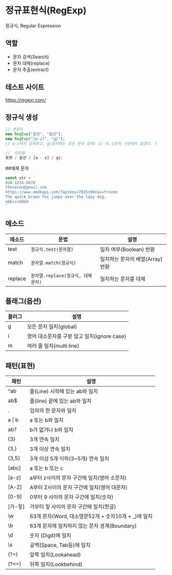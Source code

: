 # 정규표현식(RegExp)

정규식, Regular Expression

## 역할

- 문자 검색(Search)
- 문자 대체(replace)
- 문자 추출(extract)

## 테스트 사이트

https://regexr.com/

## 정규식 생성

```js
// 생성자
new RegExp("표현", "옵션");
new RegExp("[a-z]", "gi");
// a~z까지 검색하고, g(일치하는 모든 문자 검색) i( 대,소문자 구문하지 않겠다. )

//  리터럴
표현 / 옵션 / [a - z] / gi;
```

##예제 문자

```js
const str = `
010-1234-5678
thesecon@gmail.com
https://www.omdbapi.com/?apikey=7035c60c&s=frozen
The quick brown fox jumps over the lazy dog.
abbcccdddd
`
```

## 메소드

| 메소드  | 문법                               | 설명                             |
| ------- | ---------------------------------- | -------------------------------- |
| test    | `정규식.test(문자열)`              | 일치 여부(Boolean) 반환          |
| match   | `문자열.match(정규식)`             | 일치하는 문자의 배열(Array) 반환 |
| replace | `문자열.replace(정규식, 대체문자)` | 일치하는 문자를 대체             |

## 플래그(옵션)
플러그| 설명
--|--
 g | 모든 문자 일치(global)
 i | 영어 대소문자를 구분 않고 일치(ignore case)
 m | 여러 줄 일치(multi line)

## 패턴(표현)

패턴 | 설명
--|--
 ^ab | 줄(Line) 시작에 있는 ab와 일치 
 ab$ | 줄(line) 끝에 있는 ab와 일치
 . | 임의의 한 문자와 일치
 a &verbar; b  | a 또는 b와 일치
 ab?        | b가 없거나 b와 일치
{3} | 3개 연속 일치
{3,} | 3개 이상 연속 일치
{3,5} | 3개 이상 5개 이하(3~5개) 연속 일치
[abc] | a 또는 b 또는 c
[a-z] | a부터 z사이의 문자 구간에 일치(영어 소문자)
[A-Z] | A부터 Z사이의 문자 구간에 일치(영어 대문자)
[0-9] | 0부터 9 사이의 문자 구간에 일치(숫자)
[가-힣] | 가부터 힣 사이의 문자 구간에 일치(한글)
\w | 63개 문자(Word, 대소영문52개 + 숫자10개 + _)에 일치
\b | 63개 문자에 일치하지 않는 문자 경계(Boundary)
\d | 숫자 (Digit)에 일치
\s | 공백(Space, Tab등)에 일치
(?=) | 앞쪽 일치(Lookahead)
(?<=) | 뒤쪽 일치(Lookbehind)